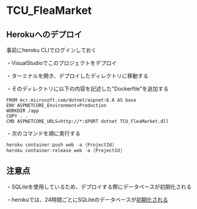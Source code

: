 # TCU_FleaMarket

## Herokuへのデプロイ
事前にheroku CLIでログインしておく

・VisualStudioでこのプロジェクトをデプロイ

・ターミナルを開き、デプロイしたディレクトリに移動する

・そのディレクトリに以下の内容を記述した"Dockerfile"を追加する
```
FROM mcr.microsoft.com/dotnet/aspnet:6.0 AS base
ENV ASPNETCORE_Environment=Production
WORKDIR /app
COPY . .
CMD ASPNETCORE_URLS=http://*:$PORT dotnet TCU_FleaMarket.dll
```

・次のコマンドを順に実行する
``` powershell
heroku container:push web -a {ProjectId}
heroku container:release web -a {ProjectId}
```

## 注意点
・SQLiteを使用しているため、デプロイする際にデータベースが初期化される

・herokuでは、24時間ごとにSQLiteのデータベースが[初期化される](https://devcenter.heroku.com/ja/articles/sqlite3)
